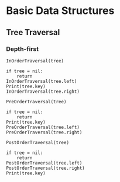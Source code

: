 # Basic Data Structures

## Tree Traversal

### Depth-first

```
InOrderTraversal(tree)

if tree = nil:
    return
InOrderTraversal(tree.left)
Print(tree.key)
InOrderTraversal(tree.right)
```

```
PreOrderTraversal(tree)

if tree = nil:
    return
Print(tree.key)
PreOrderTraversal(tree.left)
PreOrderTraversal(tree.right)
```

```
PostOrderTraversal(tree)

if tree = nil:
    return
PostOrderTraversal(tree.left)
PostOrderTraversal(tree.right)
Print(tree.key)
```
